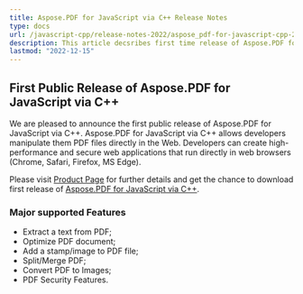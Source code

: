 ```yaml
---
title: Aspose.PDF for JavaScript via C++ Release Notes
type: docs
url: /javascript-cpp/release-notes-2022/aspose_pdf-for-javascript-cpp-22-12-release-notes/
description: This article decsribes first time release of Aspose.PDF for JavaScript via C++
lastmod: "2022-12-15"
---
```


## First Public Release of Aspose.PDF for JavaScript via C++

We are pleased to announce the first public release of Aspose.PDF for JavaScript via C++.
Aspose.PDF for JavaScript via C++ allows developers manipulate them PDF files directly in the Web. Developers can create high-performance and secure web applications that run directly in web browsers (Chrome, Safari, Firefox, MS Edge).

Please visit [Product Page](https://products.aspose.com/pdf/javascript-cpp/) for further details and get the chance to download first release of [Aspose.PDF for JavaScript via C++](https://releases.aspose.com/pdf/javascriptcpp/).

### Major supported Features

* Extract a text from PDF;
* Optimize PDF document;
* Add a stamp/image to PDF file;
* Split/Merge PDF;
* Convert PDF to Images;
* PDF Security Features.
